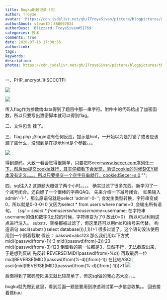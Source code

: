 ```yaml
---
title: Bugku刷题记录（三）
author: Troy3e
avatar: 'https://cdn.jsdelivr.net/gh/ITroyeSivan/picture/blogpictures/avatar.jpg'
authorAbout: steamID：888007034
authorDesc: 'Blizzard：TroyeSivan#51769'
categories: 技术
comments: true
date: 2020-07-16 17:38:55
authorLink:
tags:
keywords:
description:
photos: https://cdn.jsdelivr.net/gh/ITroyeSivan/picture/blogpictures/thumb-1920-1088161.jpg
---
```

一、PHP_encrypt_1(ISCCCTF)

![](https://cdn.jsdelivr.net/gh/ITroyeSivan/picture/blogpictures/QQ图片20200716191725.png)

![](https://cdn.jsdelivr.net/gh/ITroyeSivan/picture/blogpictures/20200716191800.png)

传入flag作为参数给data得到了题目中那一串字符。附件中的代码给出了加密函数，所以只要写出泄密脚本就可以得到flag。

二、文件包含
挂了。

三、flag.php
点login没有任何反应，提示是hint，一开始以为是打错了或者应该漏了些什么，没想到是在提示hint是个参数。。。

![](https://cdn.jsdelivr.net/gh/ITroyeSivan/picture/blogpictures/20200716194141.png)

得到源码。大致一看会觉得很简单，只要把ISecer:www.isecer.com序列化一下，然后bp提交cookie就行，其实仔细看下会发现，验证cookie的时候$KEY根本没有定义。。。。所以只要提交一个空字符串就行。cookie:ISecer=s:0:"";

四、sql注入2
这道题大概做了两个小时。。。。
确实过滤了很多东西。新学习了一个减号闭合。还白嫖了一个很棒的字典QAQ。
先来介绍一下减号闭合。
如果输入admin'-1-'，那么原语句就是select 'admin'-0-'';
会发生类型转换，字符串变成0，所以就是0-0-0=0
又因为select * from users where name=0 ,会输出所有语句。
（$sql = select * from users where username=$username;
在字符串username的值和数字0比较的时候，字符串变为了0
故此0=0）
所以可以利用这点进行注入。
substr、空格都被过滤了，但这里还可以用mid和括号来代替。
构造语句
ascii(substr((select database()),1,1))>1
很多过滤了，这个语句没法使用
用到一个倒着截取
假设：
passwd=abc123
那么我们用以下方式
   mid((passwd)from(-1)):3
   mid((passwd)from(-2)):23
   mid((passwd)from(-3):123
倒着看的第一位都是3，显然不行，无法截取出来，于是想到反转
先反转
REVERSE(MID((passwd)from(-%d))
再取最后一位
mid(REVERSE(MID((passwd)from(%-d)))from(-1))
在比较ASCII
ascii(mid(REVERSE(MID((passwd)from(%-d)))from(-1)))>1
![](https://cdn.jsdelivr.net/gh/ITroyeSivan/picture/blogpictures/20200716224339.png)

后面得到了密码登陆进去就比较简单了，但这sql做的我心态大崩。。。

bugku就先做到这里，看到后面一题是要用到渗透测试第一步信息收集。。
回去接着做buu